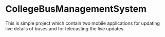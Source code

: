 # CollegeBusManagementSystem
This is simple project which contain two mobile applications for updating live details of buses and for telecasting the live updates.
